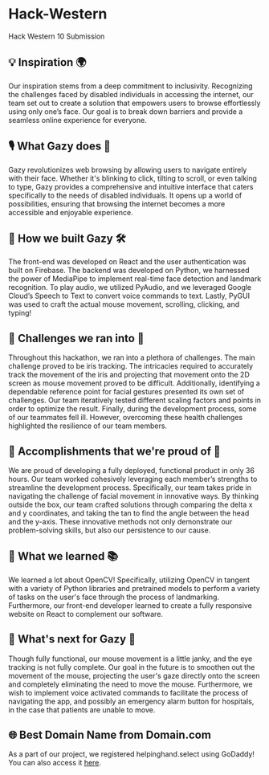 # Hack-Western
Hack Western 10 Submission

## 💡 Inspiration 🌍
Our inspiration stems from a deep commitment to inclusivity. Recognizing the challenges faced by disabled individuals in accessing the internet, our team set out to create a solution that empowers users to browse effortlessly using only one’s face. Our goal is to break down barriers and provide a seamless online experience for everyone.

## 🎙️ What Gazy does 🚀
Gazy revolutionizes web browsing by allowing users to navigate entirely with their face. Whether it's blinking to click, tilting to scroll, or even talking to type, Gazy provides a comprehensive and intuitive interface that caters specifically to the needs of disabled individuals. It opens up a world of possibilities, ensuring that browsing the internet becomes a more accessible and enjoyable experience.

## 💬 How we built Gazy 🛠️
The front-end was developed on React and the user authentication was built on Firebase. The backend was developed on Python, we harnessed the power of MediaPipe to implement real-time face detection and landmark recognition. To play audio, we utilized PyAudio, and we leveraged Google Cloud’s Speech to Text to convert voice commands to text. Lastly, PyGUI was used to craft the actual mouse movement, scrolling, clicking, and typing!

## 🚧 Challenges we ran into 🚧
Throughout this hackathon, we ran into a plethora of challenges. The main challenge proved to be iris tracking. The intricacies required to accurately track the movement of the iris and projecting that movement onto the 2D screen as mouse movement proved to be difficult. Additionally, identifying a dependable reference point for facial gestures presented its own set of challenges. Our team iteratively tested different scaling factors and points in order to optimize the result. Finally, during the development process, some of our teammates fell ill. However, overcoming these health challenges highlighted the resilience of our team members.

## 🌟 Accomplishments that we're proud of 🎉
We are proud of developing a fully deployed, functional product in only 36 hours. Our team worked cohesively leveraging each member’s strengths to streamline the development process. Specifically, our team takes pride in navigating the challenge of facial movement in innovative ways. By thinking outside the box, our team crafted solutions through comparing the delta x and y coordinates, and taking the tan to find the angle between the head and the y-axis. These innovative methods not only demonstrate our problem-solving skills, but also our persistence to our cause.

## 🚀 What we learned 📚
We learned a lot about OpenCV! Specifically, utilizing OpenCV in tangent with a variety of Python libraries and pretrained models to perform a variety of tasks on the user's face through the process of landmarking. Furthermore, our front-end developer learned to create a fully responsive website on React to complement our software.

## 💫 What's next for Gazy 🌟
Though fully functional, our mouse movement is a little janky, and the eye tracking is not fully complete. Our goal in the future is to smoothen out the movement of the mouse, projecting the user's gaze directly onto the screen and completely eliminating the need to move the mouse. Furthermore, we wish to implement voice activated commands to facilitate the process of navigating the app, and possibly an emergency alarm button for hospitals, in the case that patients are unable to move.

## 🌐 Best Domain Name from Domain.com
As a part of our project, we registered helpinghand.select using GoDaddy! You can also access it [here](https://www.helpinghand.select/).
